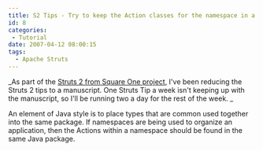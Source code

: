 ```yaml
---
title: S2 Tips - Try to keep the Action classes for the namespace in a common Java package
id: 8
categories:
 - Tutorial
date: 2007-04-12 08:00:15
tags:
  - Apache Struts
---
```


_As part of the [Struts 2 from Square One project](http://code.google.com/p/sq1-struts2/), I've been reducing the Struts 2 tips to a manuscript. One Struts Tip a week isn't keeping up with the manuscript, so I'll be running two a day for the rest of the week.  _

An element of Java style is to place types that are common used together into the same package. If namespaces are being used to organize an application, then the Actions within a namespace should be found in the same Java package.